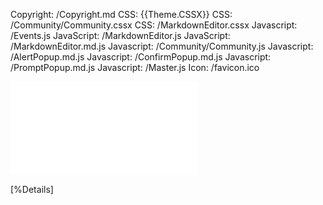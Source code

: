 ﻿Copyright: /Copyright.md
CSS: {{Theme.CSSX}}
CSS: /Community/Community.cssx
CSS: /MarkdownEditor.cssx
Javascript: /Events.js
JavaScript: /MarkdownEditor.js
JavaScript: /MarkdownEditor.md.js
Javascript: /Community/Community.js
Javascript: /AlertPopup.md.js
Javascript: /ConfirmPopup.md.js
Javascript: /PromptPopup.md.js
Javascript: /Master.js
Icon: /favicon.ico

![Menu](Menu.md)

<main>

[%Details]

</main>

<dialog id ="native-popup-container"></dialog>